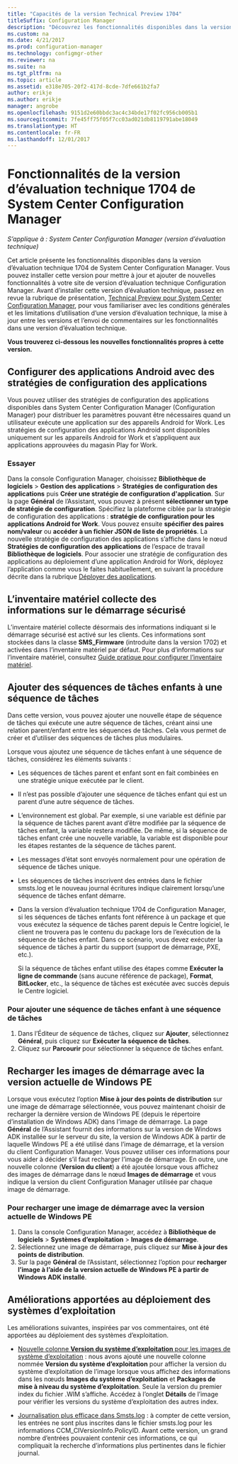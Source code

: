 ```yaml
---
title: "Capacités de la version Technical Preview 1704"
titleSuffix: Configuration Manager
description: "Découvrez les fonctionnalités disponibles dans la version d’évaluation technique 1704 de System Center Configuration Manager."
ms.custom: na
ms.date: 4/21/2017
ms.prod: configuration-manager
ms.technology: configmgr-other
ms.reviewer: na
ms.suite: na
ms.tgt_pltfrm: na
ms.topic: article
ms.assetid: e318e705-20f2-417d-8cde-7dfe661b2fa7
author: erikje
ms.author: erikje
manager: angrobe
ms.openlocfilehash: 9151d2e60bbdc3ac4c34bde17f02fc956cb005b1
ms.sourcegitcommit: 7fe45ff75f05f7cc03ad021db8119791abe18049
ms.translationtype: HT
ms.contentlocale: fr-FR
ms.lasthandoff: 12/01/2017
---
```

# <a name="capabilities-in-technical-preview-1704-for-system-center-configuration-manager"></a>Fonctionnalités de la version d’évaluation technique 1704 de System Center Configuration Manager

*S’applique à : System Center Configuration Manager (version d’évaluation technique)*

Cet article présente les fonctionnalités disponibles dans la version d’évaluation technique 1704 de System Center Configuration Manager. Vous pouvez installer cette version pour mettre à jour et ajouter de nouvelles fonctionnalités à votre site de version d’évaluation technique Configuration Manager. Avant d’installer cette version d’évaluation technique, passez en revue la rubrique de présentation, [Technical Preview pour System Center Configuration Manager](../../core/get-started/technical-preview.md), pour vous familiariser avec les conditions générales et les limitations d’utilisation d’une version d’évaluation technique, la mise à jour entre les versions et l’envoi de commentaires sur les fonctionnalités dans une version d’évaluation technique.    


**Vous trouverez ci-dessous les nouvelles fonctionnalités propres à cette version.**  

## <a name="configure-android-apps-with-app-configuration-policies"></a>Configurer des applications Android avec des stratégies de configuration des applications
Vous pouvez utiliser des stratégies de configuration des applications disponibles dans System Center Configuration Manager (Configuration Manager) pour distribuer les paramètres pouvant être nécessaires quand un utilisateur exécute une application sur des appareils Android for Work. Les stratégies de configuration des applications Android sont disponibles uniquement sur les appareils Android for Work et s’appliquent aux applications approuvées du magasin Play for Work.

### <a name="try-it-out"></a>Essayer                 

Dans la console Configuration Manager, choisissez **Bibliothèque de logiciels** > **Gestion des applications** > **Stratégies de configuration des applications** puis **Créer une stratégie de configuration d'application**. Sur la page **Général** de l’Assistant, vous pouvez à présent **sélectionner un type de stratégie de configuration**. Spécifiez la plateforme ciblée par la stratégie de configuration des applications : **stratégie de configuration pour les applications Android for Work**. Vous pouvez ensuite **spécifier des paires nom/valeur** ou **accéder à un fichier JSON de liste de propriétés**. La nouvelle stratégie de configuration des applications s’affiche dans le nœud **Stratégies de configuration des applications** de l’espace de travail **Bibliothèque de logiciels**. Pour associer une stratégie de configuration des applications au déploiement d’une application Android for Work, déployez l’application comme vous le faites habituellement, en suivant la procédure décrite dans la rubrique [Déployer des applications](/sccm/apps/deploy-use/deploy-applications).

## <a name="hardware-inventory-collects-secure-boot-information"></a>L’inventaire matériel collecte des informations sur le démarrage sécurisé
L’inventaire matériel collecte désormais des informations indiquant si le démarrage sécurisé est activé sur les clients. Ces informations sont stockées dans la classe **SMS_Firmware** (introduite dans la version 1702) et activées dans l’inventaire matériel par défaut. Pour plus d’informations sur l’inventaire matériel, consultez [Guide pratique pour configurer l’inventaire matériel](/sccm/core/clients/manage/inventory/configure-hardware-inventory).

## <a name="add-child-task-sequences-to-a-task-sequence"></a>Ajouter des séquences de tâches enfants à une séquence de tâches
Dans cette version, vous pouvez ajouter une nouvelle étape de séquence de tâches qui exécute une autre séquence de tâches, créant ainsi une relation parent/enfant entre les séquences de tâches. Cela vous permet de créer et d’utiliser des séquences de tâches plus modulaires.  

Lorsque vous ajoutez une séquence de tâches enfant à une séquence de tâches, considérez les éléments suivants :

- Les séquences de tâches parent et enfant sont en fait combinées en une stratégie unique exécutée par le client.
- Il n’est pas possible d’ajouter une séquence de tâches enfant qui est un parent d’une autre séquence de tâches.
- L’environnement est global. Par exemple, si une variable est définie par la séquence de tâches parent avant d’être modifiée par la séquence de tâches enfant, la variable restera modifiée. De même, si la séquence de tâches enfant crée une nouvelle variable, la variable est disponible pour les étapes restantes de la séquence de tâches parent.
- Les messages d’état sont envoyés normalement pour une opération de séquence de tâches unique.
- Les séquences de tâches inscrivent des entrées dans le fichier smsts.log et le nouveau journal écritures indique clairement lorsqu’une séquence de tâches enfant démarre.
- Dans la version d’évaluation technique 1704 de Configuration Manager, si les séquences de tâches enfants font référence à un package et que vous exécutez la séquence de tâches parent depuis le Centre logiciel, le client ne trouvera pas le contenu du package lors de l’exécution de la séquence de tâches enfant. Dans ce scénario, vous devez exécuter la séquence de tâches à partir du support (support de démarrage, PXE, etc.).  

    Si la séquence de tâches enfant utilise des étapes comme **Exécuter la ligne de commande** (sans aucune référence de package), **Format**, **BitLocker**, etc., la séquence de tâches est exécutée avec succès depuis le Centre logiciel.

### <a name="to-add-a-child-task-sequence-to-a-task-sequence"></a>Pour ajouter une séquence de tâches enfant à une séquence de tâches
1. Dans l’Éditeur de séquence de tâches, cliquez sur **Ajouter**, sélectionnez **Général**, puis cliquez sur **Exécuter la séquence de tâches**.
2. Cliquez sur **Parcourir** pour sélectionner la séquence de tâches enfant.  

## <a name="reload-boot-images-with-current-windows-pe-version"></a>Recharger les images de démarrage avec la version actuelle de Windows PE
Lorsque vous exécutez l’option **Mise à jour des points de distribution** sur une image de démarrage sélectionnée, vous pouvez maintenant choisir de recharger la dernière version de Windows PE (depuis le répertoire d’installation de Windows ADK) dans l’image de démarrage. La page **Général** de l’Assistant fournit des informations sur la version de Windows ADK installée sur le serveur du site, la version de Windows ADK à partir de laquelle Windows PE a été utilisé dans l’image de démarrage, et la version du client Configuration Manager. Vous pouvez utiliser ces informations pour vous aider à décider s’il faut recharger l’image de démarrage. En outre, une nouvelle colonne (**Version du client**) a été ajoutée lorsque vous affichez des images de démarrage dans le nœud **Images de démarrage** et vous indique la version du client Configuration Manager utilisée par chaque image de démarrage.

### <a name="to-reload-a-boot-image-with-the-current-windows-pe-version"></a>Pour recharger une image de démarrage avec la version actuelle de Windows PE

1. Dans la console Configuration Manager, accédez à **Bibliothèque de logiciels** > **Systèmes d’exploitation** > **Images de démarrage**.
2. Sélectionnez une image de démarrage, puis cliquez sur **Mise à jour des points de distribution**.
3. Sur la page **Général** de l’Assistant, sélectionnez l’option pour **recharger l’image à l’aide de la version actuelle de Windows PE à partir de Windows ADK installé**.

## <a name="improvements-to-operating-system-deployment"></a>Améliorations apportées au déploiement des systèmes d’exploitation
Les améliorations suivantes, inspirées par vos commentaires, ont été apportées au déploiement des systèmes d’exploitation.

- [Nouvelle colonne **Version du système d’exploitation** pour les images de système d’exploitation](https://configurationmanager.uservoice.com/forums/300492-ideas/suggestions/17558407-add-a-column-to-the-operating-system-images-node-f) : nous avons ajouté une nouvelle colonne nommée **Version du système d’exploitation** pour afficher la version du système d’exploitation de l’image lorsque vous affichez des informations dans les nœuds **Images du système d’exploitation** et **Packages de mise à niveau du système d’exploitation**. Seule la version du premier index du fichier .WIM s’affiche. Accédez à l’onglet **Détails** de l’image pour vérifier les versions du système d’exploitation des autres index.

- [Journalisation plus efficace dans Smsts.log](https://configurationmanager.uservoice.com/forums/300492-ideas/suggestions/16791919-stop-filling-smsts-log-with-useless) : à compter de cette version, les entrées ne sont plus inscrites dans le fichier smsts.log pour les informations CCM_CIVersionInfo.PolicyID. Avant cette version, un grand nombre d’entrées pouvaient contenir ces informations, ce qui compliquait la recherche d’informations plus pertinentes dans le fichier journal.
